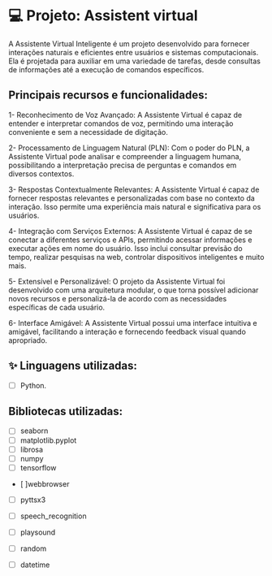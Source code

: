 
# 💻 Projeto: Assistent virtual


A Assistente Virtual Inteligente é um projeto desenvolvido para fornecer interações naturais e eficientes entre usuários e sistemas computacionais. Ela é projetada para auxiliar em uma variedade de tarefas, desde consultas de informações até a execução de comandos específicos.

## Principais recursos e funcionalidades:

1- Reconhecimento de Voz Avançado: A Assistente Virtual é capaz de entender e interpretar comandos de voz, permitindo uma interação conveniente e sem a necessidade de digitação.

2- Processamento de Linguagem Natural (PLN): Com o poder do PLN, a Assistente Virtual pode analisar e compreender a linguagem humana, possibilitando a interpretação precisa de perguntas e comandos em diversos contextos.

3- Respostas Contextualmente Relevantes: A Assistente Virtual é capaz de fornecer respostas relevantes e personalizadas com base no contexto da interação. Isso permite uma experiência mais natural e significativa para os usuários.

4- Integração com Serviços Externos: A Assistente Virtual é capaz de se conectar a diferentes serviços e APIs, permitindo acessar informações e executar ações em nome do usuário. Isso inclui consultar previsão do tempo, realizar pesquisas na web, controlar dispositivos inteligentes e muito mais.

5- Extensível e Personalizável: O projeto da Assistente Virtual foi desenvolvido com uma arquitetura modular, o que torna possível adicionar novos recursos e personalizá-la de acordo com as necessidades específicas de cada usuário.

6- Interface Amigável: A Assistente Virtual possui uma interface intuitiva e amigável, facilitando a interação e fornecendo feedback visual quando apropriado.

## ✨ Linguagens utilizadas:

-   [ ] Python.

## Bibliotecas utilizadas:
-   [ ] seaborn
-   [ ] matplotlib.pyplot
-   [ ] librosa
-   [ ] numpy
-   [ ] tensorflow
-   [ ]webbrowser
-   [ ] pyttsx3
-   [ ] speech_recognition
-   [ ] playsound
-   [ ] random
-   [ ] datetime

